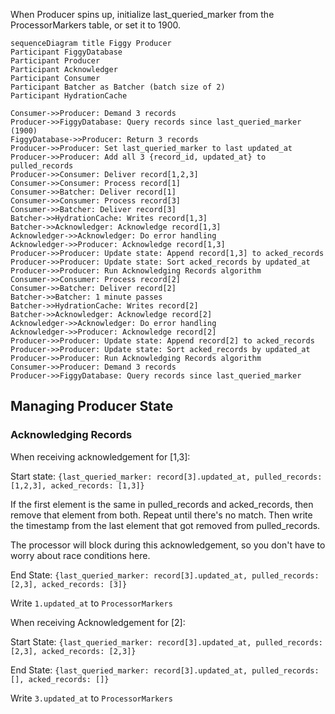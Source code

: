 When Producer spins up, initialize last_queried_marker from the ProcessorMarkers table, or set it to 1900.

```mermaid
sequenceDiagram title Figgy Producer
Participant FiggyDatabase
Participant Producer
Participant Acknowledger
Participant Consumer
Participant Batcher as Batcher (batch size of 2)
Participant HydrationCache

Consumer->>Producer: Demand 3 records
Producer->>FiggyDatabase: Query records since last_queried_marker (1900)
FiggyDatabase->>Producer: Return 3 records
Producer->>Producer: Set last_queried_marker to last updated_at
Producer->>Producer: Add all 3 {record_id, updated_at} to pulled_records
Producer->>Consumer: Deliver record[1,2,3]
Consumer->>Consumer: Process record[1]
Consumer->>Batcher: Deliver record[1]
Consumer->>Consumer: Process record[3]
Consumer->>Batcher: Deliver record[3]
Batcher->>HydrationCache: Writes record[1,3]
Batcher->>Acknowledger: Acknowledge record[1,3]
Acknowledger->>Acknowledger: Do error handling
Acknowledger->>Producer: Acknowledge record[1,3]
Producer->>Producer: Update state: Append record[1,3] to acked_records
Producer->>Producer: Update state: Sort acked_records by updated_at
Producer->>Producer: Run Acknowledging Records algorithm
Consumer->>Consumer: Process record[2]
Consumer->>Batcher: Deliver record[2]
Batcher->>Batcher: 1 minute passes
Batcher->>HydrationCache: Writes record[2]
Batcher->>Acknowledger: Acknowledge record[2]
Acknowledger->>Acknowledger: Do error handling
Acknowledger->>Producer: Acknowledge record[2]
Producer->>Producer: Update state: Append record[2] to acked_records
Producer->>Producer: Update state: Sort acked_records by updated_at
Producer->>Producer: Run Acknowledging Records algorithm
Consumer->>Producer: Demand 3 records
Producer->>FiggyDatabase: Query records since last_queried_marker
```

## Managing Producer State

### Acknowledging Records

When receiving acknowledgement for [1,3]:

Start state: `{last_queried_marker: record[3].updated_at, pulled_records: [1,2,3], acked_records: [1,3]}`

If the first element is the same in pulled_records and acked_records, then remove that element from both. Repeat until there's no match. Then write the timestamp from the last element that got removed from pulled_records.

The processor will block during this acknowledgement, so you don't have to worry about race conditions here.

End State: `{last_queried_marker: record[3].updated_at, pulled_records: [2,3], acked_records: [3]}`

Write `1.updated_at` to `ProcessorMarkers`

When receiving Acknowledgement for [2]:

Start State: `{last_queried_marker: record[3].updated_at, pulled_records: [2,3], acked_records: [2,3]}`

End State: `{last_queried_marker: record[3].updated_at, pulled_records: [], acked_records: []}`

Write `3.updated_at` to `ProcessorMarkers`
